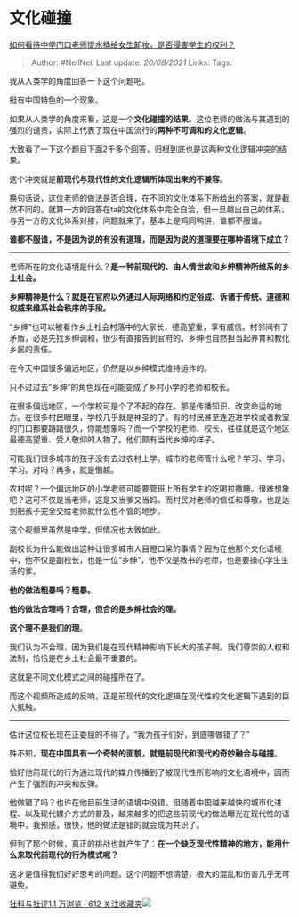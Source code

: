 # 文化碰撞
[如何看待中学门口老师提水桶给女生卸妆，是否侵害学生的权利？](https://www.zhihu.com/question/345415605/answer/821975482)

> Author: #NellNell 
> Last update: *20/08/2021* 
> Links:
> Tags: 

我从人类学的角度回答一下这个问题吧。

挺有中国特色的一个现象。

如果从人类学的角度来看，这是一个**文化碰撞的结果**。这位老师的做法与其遇到的强烈的谴责，实际上代表了现在中国流行的**两种不可调和的文化逻辑**。

大致看了一下这个题目下面2千多个回答，归根到底也是这两种文化逻辑冲突的结果。

这个冲突就是**前现代与现代性的文化逻辑所体现出来的不兼容**。

换句话说，这位老师的做法是否合理，在不同的文化体系下所给出的答案，就是截然不同的。就算一方的回答在ta的文化体系中完全自洽，但一旦越出自己的体系，与另一方的文化体系对接，问题就来了，基本上是鸡同鸭讲，谁都不服谁。

**谁都不服谁，不是因为说的有没有道理，而是因为说的道理要在哪种语境下成立？**

---

老师所在的文化语境是什么？**是一种前现代的、由人情世故和乡绅精神所维系的乡土社会。**

**乡绅精神是什么？就是在官府以外通过人际网络和约定俗成、诉诸于传统、道德和权威来维系社会秩序的手段。**

“乡绅”也可以被看作乡土社会村落中的大家长，德高望重，享有威信。村邻间有了矛盾，必是先找乡绅调和，很少有直接告到官府的。乡绅也自然担当起养育和教化乡民的责任。

在今天中国很多偏远地区，仍然是以乡绅模式维持运作的。

只不过过去“乡绅”的角色现在可能变成了乡村小学的老师和校长。

在很多偏远地区，一个学校可是个了不起的存在。那是传播知识、改变命运的地方。在很多村民眼里，学校几乎就是神圣的了。有的村民甚至连迈进学校或者教室的门口都要踌躇很久，你能想象吗？而一个学校的老师、校长，往往就是这个地区最德高望重、受人敬仰的人物了。他们颇有当代乡绅的样子。

可能我们很多城市的孩子没有去过农村上学。城市的老师管什么呢？学习、学习、学习。对吗？再多，就是僭越。

农村呢？一个偏远地区的小学老师可能要管班上所有学生的吃喝拉撒睡。很难想象吧？这可不仅是当老师，这是又当爹又当妈。而村民对老师的信任和尊敬，也是达到把孩子完全交给老师就什么也不管的地步。

这个视频里虽然是中学，但情况也大致如此。

副校长为什么能做出这种让很多城市人目瞪口呆的事情？因为在他那个文化语境中，他不仅是副校长，也是一位“乡绅”，他不仅是教书的老师，也是要操心学生生活的爹。

**他的做法粗暴吗？粗暴。**

**他的做法合理吗？合理，但合的是乡绅社会的理。**

**这个理不是我们的理**。

我们认为不合理，因为我们是在现代精神影响下长大的孩子啊。我们尊崇的人权和法制，恰恰是在乡土社会最不重要的。

这就是不同文化模式之间的碰撞所在了。

而这个视频所造成的反响，正是前现代的文化逻辑在现代性的文化逻辑下遇到的巨大抵触。

---

估计这位校长现在正委屈的不得了，“我为孩子们好，到底哪做错了？”

殊不知，**现在中国具有一个奇特的面貌，就是前现代和现代的奇妙融合与碰撞**。

恰好他前现代的行为通过现代的媒介传播到了被现代性所影响的文化语境中，因而产生了强烈的冲突和反弹。

他做错了吗？也许在他目前生活的语境中没错。但随着中国越来越快的城市化进程、以及现代媒介方式的普及，越来越多的把这些前现代的做法曝光在现代性的语境中，我预感，很快，他的做法是错的就会成为共识了。

但到了那个时候，真正的挑战也就产生了：**在一个缺乏现代性精神的地方，能用什么来取代前现代的行为模式呢？**

这才是值得我们好好思考的问题。这个问题不想清楚，极大的混乱和伤害几乎无可避免。

[社科与社评1.1 万浏览 · 612 关注收藏夹![](https://pic2.zhimg.com/80/v2-b2918ef3f9c19572ba524ac59316a917_1440w.png)](https://zhihu.com/collection/313819737)